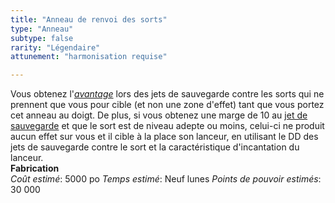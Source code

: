 ```yaml
---
title: "Anneau de renvoi des sorts"
type: "Anneau"
subtype: false
rarity: "Légendaire"
attunement: "harmonisation requise"

---
```

Vous obtenez l'[_avantage_](/utiliser-les-caracteristiques/#avantage-et-desavantage) lors des jets de sauvegarde contre les sorts qui ne prennent que vous pour cible (et non une zone d'effet) tant que vous portez cet anneau au doigt. De plus, si vous obtenez une marge de 10 au [jet de sauvegarde](/utiliser-les-caracteristiques/#jets-de-sauvegarde) et que le sort est de niveau adepte ou moins, celui-ci ne produit aucun effet sur vous et il cible à la place son lanceur, en utilisant le DD des jets de sauvegarde contre le sort et la caractéristique d'incantation du lanceur.  
**Fabrication**  
*Coût estimé*: 5000 po
*Temps estimé*: Neuf lunes
*Points de pouvoir estimés*: 30 000   
